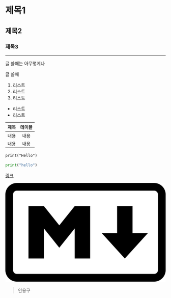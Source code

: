 # 제목1
## 제목2
### 제목3

------------

글 쓸때는 아무렇게나

글 쓸때

1. 리스트
2. 리스트
3. 리스트

- 리스트
- 리스트

|제목|테이블|
|:--:|:--:|
|내용|내용|
|내용|내용|

`print("Hello")`
``` python
print("hello")
```

[링크](https://www.markdownguide.org/cheat-sheet/)

![alt text](image.png)

>인용구
